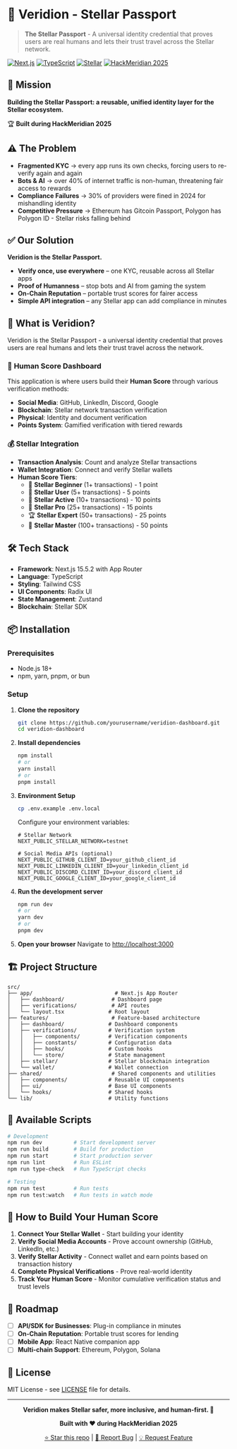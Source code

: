 # 🌟 Veridion - Stellar Passport

> **The Stellar Passport** - A universal identity credential that proves users are real humans and lets their trust travel across the Stellar network.

[![Next.js](https://img.shields.io/badge/Next.js-15.5.2-black?style=for-the-badge&logo=next.js)](https://nextjs.org/)
[![TypeScript](https://img.shields.io/badge/TypeScript-5.0-blue?style=for-the-badge&logo=typescript)](https://www.typescriptlang.org/)
[![Stellar](https://img.shields.io/badge/Stellar-Blockchain-7D00FF?style=for-the-badge&logo=stellar)](https://stellar.org/)
[![HackMeridian 2025](https://img.shields.io/badge/HackMeridian-2025-FF6B6B?style=for-the-badge)](https://hackmeridian.stellar.org/)

## 🎯 Mission

**Building the Stellar Passport: a reusable, unified identity layer for the Stellar ecosystem.**

🏆 **Built during HackMeridian 2025**

## ⚠️ The Problem

- **Fragmented KYC** → every app runs its own checks, forcing users to re-verify again and again
- **Bots & AI** → over 40% of internet traffic is non-human, threatening fair access to rewards
- **Compliance Failures** → 30% of providers were fined in 2024 for mishandling identity
- **Competitive Pressure** → Ethereum has Gitcoin Passport, Polygon has Polygon ID - Stellar risks falling behind

## ✅ Our Solution

**Veridion is the Stellar Passport.**

- **Verify once, use everywhere** – one KYC, reusable across all Stellar apps
- **Proof of Humanness** – stop bots and AI from gaming the system
- **On-Chain Reputation** – portable trust scores for fairer access
- **Simple API integration** – any Stellar app can add compliance in minutes

## 🚀 What is Veridion?

Veridion is the Stellar Passport - a universal identity credential that proves users are real humans and lets their trust travel across the network.

### 🎯 **Human Score Dashboard**
This application is where users build their **Human Score** through various verification methods:

- **Social Media**: GitHub, LinkedIn, Discord, Google
- **Blockchain**: Stellar network transaction verification  
- **Physical**: Identity and document verification
- **Points System**: Gamified verification with tiered rewards

### 💰 **Stellar Integration**
- **Transaction Analysis**: Count and analyze Stellar transactions
- **Wallet Integration**: Connect and verify Stellar wallets
- **Human Score Tiers**:
  - 🥉 **Stellar Beginner** (1+ transactions) - 1 point
  - 🥈 **Stellar User** (5+ transactions) - 5 points
  - 🥇 **Stellar Active** (10+ transactions) - 10 points
  - 💎 **Stellar Pro** (25+ transactions) - 15 points
  - 🏆 **Stellar Expert** (50+ transactions) - 25 points
  - 👑 **Stellar Master** (100+ transactions) - 50 points

## 🛠️ Tech Stack

- **Framework**: Next.js 15.5.2 with App Router
- **Language**: TypeScript
- **Styling**: Tailwind CSS
- **UI Components**: Radix UI
- **State Management**: Zustand
- **Blockchain**: Stellar SDK

## 📦 Installation

### Prerequisites
- Node.js 18+ 
- npm, yarn, pnpm, or bun

### Setup

1. **Clone the repository**
   ```bash
   git clone https://github.com/yourusername/veridion-dashboard.git
   cd veridion-dashboard
   ```

2. **Install dependencies**
   ```bash
   npm install
   # or
   yarn install
   # or
   pnpm install
   ```

3. **Environment Setup**
   ```bash
   cp .env.example .env.local
   ```
   
   Configure your environment variables:
   ```env
   # Stellar Network
   NEXT_PUBLIC_STELLAR_NETWORK=testnet
   
   # Social Media APIs (optional)
   NEXT_PUBLIC_GITHUB_CLIENT_ID=your_github_client_id
   NEXT_PUBLIC_LINKEDIN_CLIENT_ID=your_linkedin_client_id
   NEXT_PUBLIC_DISCORD_CLIENT_ID=your_discord_client_id
   NEXT_PUBLIC_GOOGLE_CLIENT_ID=your_google_client_id
   ```

4. **Run the development server**
   ```bash
   npm run dev
   # or
   yarn dev
   # or
   pnpm dev
   ```

5. **Open your browser**
   Navigate to [http://localhost:3000](http://localhost:3000)

## 🏗️ Project Structure

```
src/
├── app/                          # Next.js App Router
│   ├── dashboard/               # Dashboard page
│   ├── verifications/           # API routes
│   └── layout.tsx              # Root layout
├── features/                    # Feature-based architecture
│   ├── dashboard/              # Dashboard components
│   ├── verifications/          # Verification system
│   │   ├── components/         # Verification components
│   │   ├── constants/          # Configuration data
│   │   ├── hooks/              # Custom hooks
│   │   └── store/              # State management
│   ├── stellar/                # Stellar blockchain integration
│   └── wallet/                 # Wallet connection
├── shared/                      # Shared components and utilities
│   ├── components/             # Reusable UI components
│   ├── ui/                     # Base UI components
│   └── hooks/                  # Shared hooks
└── lib/                        # Utility functions
```

## 🔧 Available Scripts

```bash
# Development
npm run dev          # Start development server
npm run build        # Build for production
npm run start        # Start production server
npm run lint         # Run ESLint
npm run type-check   # Run TypeScript checks

# Testing
npm run test         # Run tests
npm run test:watch   # Run tests in watch mode
```

## 🎯 How to Build Your Human Score

1. **Connect Your Stellar Wallet** - Start building your identity
2. **Verify Social Media Accounts** - Prove account ownership (GitHub, LinkedIn, etc.)
3. **Verify Stellar Activity** - Connect wallet and earn points based on transaction history
4. **Complete Physical Verifications** - Prove real-world identity
5. **Track Your Human Score** - Monitor cumulative verification status and trust levels


## 🔮 Roadmap

- [ ] **API/SDK for Businesses**: Plug-in compliance in minutes
- [ ] **On-Chain Reputation**: Portable trust scores for lending
- [ ] **Mobile App**: React Native companion app
- [ ] **Multi-chain Support**: Ethereum, Polygon, Solana

## 📝 License

MIT License - see [LICENSE](LICENSE) file for details.

---

<div align="center">

**Veridion makes Stellar safer, more inclusive, and human-first. 🚀**

**Built with ❤️ during HackMeridian 2025**

[⭐ Star this repo](https://github.com/yourusername/veridion-dashboard) | [🐛 Report Bug](https://github.com/yourusername/veridion-dashboard/issues) | [💡 Request Feature](https://github.com/yourusername/veridion-dashboard/issues)

</div>